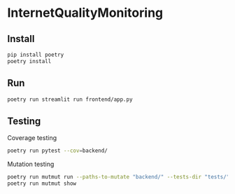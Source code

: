 # InternetQualityMonitoring

## Install

```bash
pip install poetry
poetry install
```

## Run

```bash
poetry run streamlit run frontend/app.py
```

## Testing 

Coverage testing

```bash
poetry run pytest --cov=backend/
```

Mutation testing

```bash
poetry run mutmut run --paths-to-mutate "backend/" --tests-dir "tests/"
poetry run mutmut show
```
